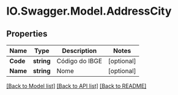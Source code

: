 # IO.Swagger.Model.AddressCity
## Properties

Name | Type | Description | Notes
------------ | ------------- | ------------- | -------------
**Code** | **string** | Código do IBGE | [optional] 
**Name** | **string** | Nome | [optional] 

[[Back to Model list]](../README.md#documentation-for-models) [[Back to API list]](../README.md#documentation-for-api-endpoints) [[Back to README]](../README.md)

